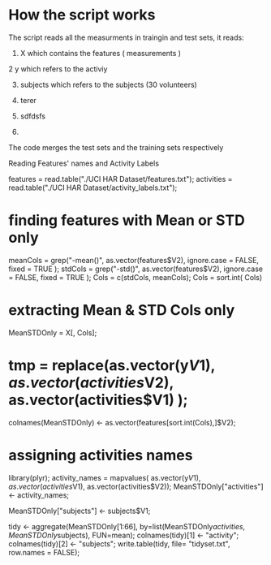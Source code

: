 # How the script works

The script reads all the measurments in traingin and test sets, it reads:
1. X which contains the features ( measurements )


2 y which refers to the activiy


3. subjects which refers to the subjects (30 volunteers)

1. terer
2. sdfdsfs
3. 


The code merges the test sets and the training sets respectively

Reading Features' names and Activity Labels

features = read.table("./UCI HAR Dataset/features.txt");
activities = read.table("./UCI HAR Dataset/activity_labels.txt");

# finding features with Mean or STD only
meanCols = grep("-mean()", as.vector(features$V2), ignore.case = FALSE, fixed = TRUE );
stdCols = grep("-std()", as.vector(features$V2), ignore.case = FALSE, fixed = TRUE );
Cols = c(stdCols, meanCols);
Cols = sort.int( Cols)
# extracting Mean & STD Cols only
MeanSTDOnly = X[, Cols];

# tmp = replace(as.vector(y$V1), as.vector(activities$V2), as.vector(activities$V1) );
colnames(MeanSTDOnly) <- as.vector(features[sort.int(Cols),]$V2);

# assigning activities names
library(plyr);
activity_names = mapvalues( as.vector(y$V1), as.vector(activities$V1), as.vector(activities$V2));
MeanSTDOnly["activities"] <- activity_names;

MeanSTDOnly["subjects"] <- subjects$V1;

tidy <- aggregate(MeanSTDOnly[1:66], by=list(MeanSTDOnly$activities, MeanSTDOnly$subjects), FUN=mean);
colnames(tidy)[1] <- "activity";
colnames(tidy)[2] <- "subjects";
write.table(tidy, file= "tidyset.txt",  row.names = FALSE);

